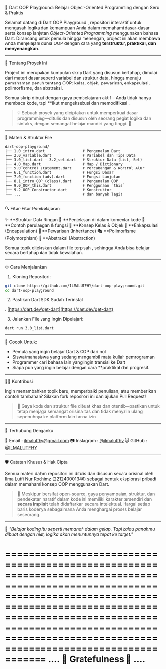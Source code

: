 🚀 Dart OOP Playground: Belajar Object-Oriented Programming dengan Seru & Praktis

Selamat datang di Dart OOP Playground , repositori interaktif untuk mengasah logika dan kemampuan Anda dalam memahami dasar-dasar serta konsep lanjutan *Object-Oriented Programming* menggunakan bahasa Dart. Dirancang untuk pemula hingga menengah, project ini akan membawa Anda menjelajahi dunia OOP dengan cara yang **terstruktur, praktikal, dan menyenangkan**.

---

   📘 Tentang Proyek Ini

Project ini merupakan kumpulan skrip Dart yang disusun bertahap, dimulai dari materi dasar seperti variabel dan struktur data, hingga menuju pemahaman penuh tentang OOP: kelas, objek, pewarisan, enkapsulasi, polimorfisme, dan abstraksi.

Semua skrip dibuat dengan gaya pembelajaran aktif – Anda tidak hanya membaca kode, tapi **ikut mengeksekusi dan memodifikasi .

> 💡 Sebuah proyek yang diciptakan untuk memperkuat dasar programming—ditulis dan disusun oleh seorang pegiat logika dan sintaks, dengan semangat belajar mandiri yang tinggi. 📎

---

   🧠 Materi & Struktur File

```
dart-oop-playground/
├── 1.0_intro.dart                 # Pengenalan Dart
├── 2.0_variable.dart              # Variabel dan Tipe Data
├── 3.0_list.dart – 3.2_set.dart   # Struktur Data (List, Set)
├── 4.0_Map.dart                   # Map / Dictionary
├── 5.0_control_statement.dart     # Percabangan & Kontrol Alur
├── 6.1_function.dart              # Fungsi Dasar
├── 7.0_function (adv).dart        # Fungsi Lanjutan
├── 8.1_intro_OOP_(class).dart     # Pengenalan OOP
├── 9.0_OOP_this.dart              # Penggunaan `this`
├── 9.2_OOP_Constructor.dart       # Konstruktor
└── ...                            # dan banyak lagi!
```

---

   🔍 Fitur-Fitur Pembelajaran

✨ **Struktur Data Ringan
📘 **Penjelasan di dalam komentar kode
🔁 **Contoh perulangan & fungsi
🧱 **Konsep Kelas & Objek
🔐 **Enkapsulasi (Encapsulation)
🧬 **Pewarisan (Inheritance)
🎭 **Polimorfisme (Polymorphism)
🧼 **Abstraksi (Abstraction)

Semua topik dijelaskan dalam  file terpisah , sehingga Anda bisa belajar secara bertahap dan tidak kewalahan.

---

 ⚙️ Cara Menjalankan

1.  Kloning Repositori:

   ```bash
   git clone https://github.com/ILMALUTFHY/dart-oop-playground.git
   cd dart-oop-playground
   ```

2.   Pastikan Dart SDK Sudah Terinstal:

   . [https://dart.dev/get-dart](https://dart.dev/get-dart)

3.   Jalankan File yang Ingin Dipelajari:

   ```bash
   dart run 3.0_list.dart
   ```

---

 🎯 Cocok Untuk:

* Pemula yang ingin belajar Dart & OOP dari nol
* Siswa/mahasiswa yang sedang mengambil mata kuliah pemrograman
* Programmer dari bahasa lain yang ingin transisi ke Dart
* Siapa pun yang ingin belajar dengan cara **praktikal dan progresif.

---

 👨‍💻 Kontribusi

Ingin menambahkan topik baru, memperbaiki penulisan, atau memberikan contoh tambahan? Silakan fork repositori ini dan ajukan Pull Request!

> 📎 Gaya kode dan struktur file dibuat khas dan otentik—pastikan untuk tetap menjaga semangat orisinalitas dan tidak menyalin ulang sepenuhnya ke platform lain tanpa izin.

---

 📡 Terhubung Denganku

📧    Email      : [ilmalutfhy@gmail.com](mailto:ilmalutfhy@gmail.com)
📷    Instagram  : [@ilmalutfhy](https://instagram.com/ilmalutfhy)
🐱    GitHub     : [@ILMALUTFHY](https://github.com/ILMALUTFHY)

---

  🛡️ Catatan Khusus & Hak Cipta

Semua materi dalam repositori ini ditulis dan disusun secara orisinal oleh Ilma Lutfi Nur Rochimz (221240001346) sebagai bentuk eksplorasi pribadi dalam memahami konsep OOP menggunakan Dart.

> 📝 Meskipun bersifat open-source, gaya penyampaian, struktur, dan pendekatan naratif dalam kode ini memiliki karakter tersendiri dan **secara implisit** telah didaftarkan secara intelektual. Hargai setiap baris kodenya sebagaimana Anda menghargai proses belajar seseorang.

---

🌟 *"Belajar koding itu seperti memanah dalam gelap. Tapi kalau panahmu dibuat dengan niat, logika akan menuntunnya tepat ke target."*


===========================================================================================================================================================================================================================================================================
 ....                                                                                                   🌟       Gratefulness      🌟                                                                                                                             ....
===========================================================================================================================================================================================================================================================================

